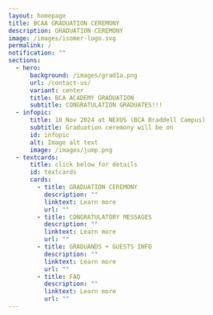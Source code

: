```yaml
---
layout: homepage
title: BCAA GRADUATION CEREMONY
description: GRADUATION CEREMONY
image: /images/isomer-logo.svg
permalink: /
notification: ""
sections:
  - hero:
      background: /images/grad1a.png
      url: /contact-us/
      variant: center
      title: BCA ACADEMY GRADUATION
      subtitle: CONGRATULATION GRADUATES!!!
  - infopic:
      title: 18 Nov 2024 at NEXUS (BCA Braddell Campus)
      subtitle: Graduation ceremony will be on
      id: infopic
      alt: Image alt text
      image: /images/jump.png
  - textcards:
      title: click below for details
      id: textcards
      cards:
        - title: GRADUATION CEREMONY
          description: ""
          linktext: Learn more
          url: ""
        - title: CONGRATULATORY MESSAGES
          description: ""
          linktext: Learn more
          url: ""
        - title: GRADUANDS + GUESTS INFO
          description: ""
          linktext: Learn more
          url: ""
        - title: FAQ
          description: ""
          linktext: Learn more
          url: ""
---
```

